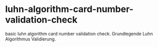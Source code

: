 # luhn-algorithm-card-number-validation-check
basic luhn algorithm card number validation check. Grundlegende Luhn Algorithmus Validierung.


